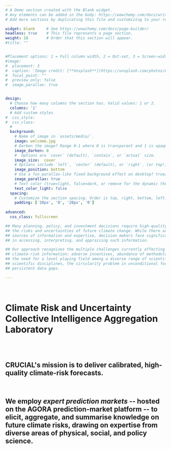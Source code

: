 ```yaml
---
# A Demo section created with the Blank widget.
# Any elements can be added in the body: https://wowchemy.com/docs/writing-markdown-latex/
# Add more sections by duplicating this file and customizing to your requirements.

widget: blank     # See https://wowchemy.com/docs/page-builder/
headless: true    # This file represents a page section.
weight: 10        # Order that this section will appear.
#title: ""


#Placement options: 1 = Full column width, 2 = Out-set, 3 = Screen-width.
#image: 
#  placement: 3
#  caption: 'Image credit: [**Unsplash**](https://unsplash.com/photos/CpkOjOcXdUY)'
#  focal_point: ""
#  preview_only: false
#  image_parallax: true


design:
  # Choose how many columns the section has. Valid values: 1 or 2.
  columns: '1'
  # Add custom styles
#  css_style:
#  css_class:
  #
  background:
    # Name of image in `assets/media/`.
    image: welcome.jpg
    # Darken the image? Range 0-1 where 0 is transparent and 1 is opaque.
    image_darken: 0
    #  Options are `cover` (default), `contain`, or `actual` size.
    image_size:  cover
    # Options include `left`, `center` (default), or `right`. [or top!]
    image_position: bottom
    # Use a fun parallax-like fixed background effect on desktop? true/false
    image_parallax: true
    # Text color (true=light, false=dark, or remove for the dynamic theme color).
    text_color_light: false
  spacing:
    # Customize the section spacing. Order is top, right, bottom, left.
    padding: ['20px', '0', '20px', '0']
    
advanced:    
  css_class: fullscreen 

## Many planning, policy, and investment decisions require high-quality information on 
## the risks and uncertainties of future climate change. While there are many relevant 
## sources of information and expertise, decision makers face significant difficulties 
## in accessing, interpreting, and appraising such information.

## Our approach recognises the multiple challenges currently affecting the provision of 
## climate-risk information: adverse incentives, abundance of methodological choice, 
## the need for a level playing field among a diverse range of scientific and social-
## scientific disciplines, the circularity problem in unconditional forecasts, and 
## persistent data gaps. 

---
```


<br>

# **Climate Risk and Uncertainty Collective Intelligence Aggregation Laboratory**

<br>
<br>

## **CRUCIAL's mission is to deliver calibrated, high-quality climate-risk forecasts.** 

<br>

## **We employ *expert prediction markets* -- hosted on the AGORA prediction-market platform -- to elicit, aggregate, and summarise knowledge on future climate risks, drawing on expertise from diverse areas of physical, social, and policy science.** 


